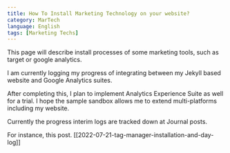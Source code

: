 ```yaml
---
title: How To Install Marketing Technology on your website?
category: MarTech
language: English
tags: [Marketing Techs]  
---
```


This page will describe install processes of some marketing tools, such as target or google analytics. 

I am currently logging my progress of integrating between my Jekyll based website and Google Analytics suites. 

After completing this, I plan to implement Analytics Experience Suite as well for a trial. I hope the sample sandbox allows me to extend multi-platforms including my website. 

Currently the progress interim logs are tracked down at Journal posts. 

For instance, this post. [[2022-07-21-tag-manager-installation-and-day-log]]